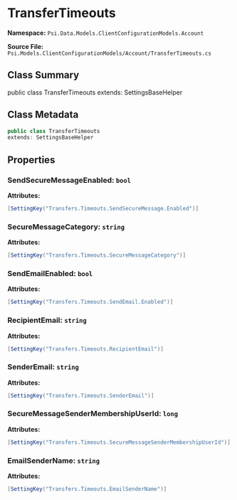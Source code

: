 # TransferTimeouts

**Namespace:** `Psi.Data.Models.ClientConfigurationModels.Account`

**Source File:** `Psi.Models.ClientConfigurationModels/Account/TransferTimeouts.cs`

## Class Summary

public class TransferTimeouts
extends: SettingsBaseHelper

## Class Metadata

```typescript
public class TransferTimeouts
extends: SettingsBaseHelper
```

## Properties

### SendSecureMessageEnabled: `bool`

**Attributes:**
```csharp
[SettingKey("Transfers.Timeouts.SendSecureMessage.Enabled")]
```

### SecureMessageCategory: `string`

**Attributes:**
```csharp
[SettingKey("Transfers.Timeouts.SecureMessageCategory")]
```

### SendEmailEnabled: `bool`

**Attributes:**
```csharp
[SettingKey("Transfers.Timeouts.SendEmail.Enabled")]
```

### RecipientEmail: `string`

**Attributes:**
```csharp
[SettingKey("Transfers.Timeouts.RecipientEmail")]
```

### SenderEmail: `string`

**Attributes:**
```csharp
[SettingKey("Transfers.Timeouts.SenderEmail")]
```

### SecureMessageSenderMembershipUserId: `long`

**Attributes:**
```csharp
[SettingKey("Transfers.Timeouts.SecureMessageSenderMembershipUserId")]
```

### EmailSenderName: `string`

**Attributes:**
```csharp
[SettingKey("Transfers.Timeouts.EmailSenderName")]
```
